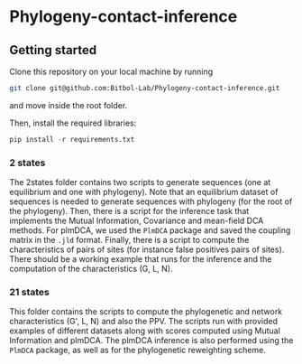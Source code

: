 # Phylogeny-contact-inference
## Getting started

Clone this repository on your local machine by running
```bash
git clone git@github.com:Bitbol-Lab/Phylogeny-contact-inference.git
```
and move inside the root folder.

Then, install the required libraries:
```python
pip install -r requirements.txt
```
### 2 states
The 2states folder contains two scripts to generate sequences (one at equilibrium and one with phylogeny). Note that an equilibrium dataset of sequences is needed to generate sequences with phylogeny (for the root of the phylogeny). Then, there is a script for the inference task that implements the Mutual Information, Covariance and mean-field DCA methods. For plmDCA, we used the ```PlmDCA``` package and saved the coupling matrix in the ```.jld``` format.
Finally, there is a script to compute the characteristics of pairs of sites (for instance false positives pairs of sites). There should be a working example that runs for the inference and the computation of the characteristics (G, L, N). 

### 21 states
This folder contains the scripts to compute the phylogenetic and network characteristics (G', L, N) and also the PPV. The scripts run with provided examples of different datasets along with scores computed using Mutual Information and plmDCA. The plmDCA inference is also performed using the ```PlmDCA``` package, as well as for the phylogenetic reweighting scheme.
